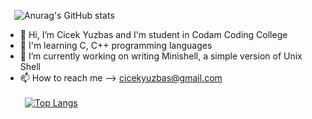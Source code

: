   &ensp;&ensp;![Anurag's GitHub stats](https://github-readme-stats.vercel.app/api?username=cyuzbas&theme=omni&show_icons=true)
- 👋 Hi, I’m Cicek Yuzbas and I'm student in Codam Coding College
- 👀 I'm learning C, C++ programming languages
- 🌱 I’m currently working on writing Minishell, a simple version of Unix Shell
- 📫 How to reach me --> cicekyuzbas@gmail.com <br><br>
 &ensp;[![Top Langs](https://github-readme-stats.vercel.app/api/top-langs/?username=cyuzbas&layout=compact)](https://github.com/anuraghazra/github-readme-stats)
